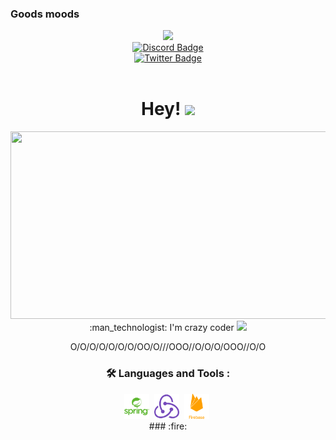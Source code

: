 ### Goods moods
<div id="header" align="center">
<img src="https://media.giphy.com/media/0Zgbuve0kKv4KaCjBq/giphy.gif" width="300"/>
</div>
<div id="badges">
</a>
<div id="header" align="center"> 
<a href="https://discord.com/channels/">
<img src="https://media.giphy.com/media/JTqnBUzp8sQa1v4mla/giphy.gif" alt="Discord Badge"/>
</a>
<div id="header" align="center">   
<a href="https://twitter.com/">
<img src="https://media.giphy.com/media/5wB0Q83qkbSV0G9dG8/giphy.gif" alt="Twitter Badge"/>
</a>
</div>
<img src="https://media.giphy.com/media/NcN0HuUQsNi9wynqc3/giphy.gif" alt=""/>
<h1>
  Hey!
<img src="https://media.giphy.com/media/M5Pzmn1ix32E5MR6dZ/giphy.gif" width="30px"/>
</h1>
<div align="center">
<img src="https://media.giphy.com/media/nsL4MTXWN261xij8zR/giphy.gif" width="600" height="300"/>
</div>
 :man_technologist:
I'm  crazy  coder <img src="https://media.giphy.com/media/GiGfweRUI432jU3dFM/giphy.gif" width="30"> 

O/O/O/O/O/O/O/OO/O///OOO//O/O/O/OOO//O/O

  ### :hammer_and_wrench: Languages and Tools :
  <div>
  <img src="https://github.com/devicons/devicon/blob/master/icons/spring/spring-original-wordmark.svg" title="Spring" alt="Spring" width="40" height="40"/>&nbsp;
  <img src="https://github.com/devicons/devicon/blob/master/icons/redux/redux-original.svg" title="Redux" alt="Redux " width="40" height="40"/>&nbsp;
  <img src="https://github.com/devicons/devicon/blob/master/icons/firebase/firebase-plain-wordmark.svg" title="Firebase" alt="Firebase" width="40" height="40"/>&nbsp;
  </div> 
  ### :fire: 
